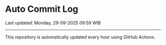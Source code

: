 # Auto Commit Log

Last updated: Monday, 29-09-2025 09:59 WIB

---

This repository is automatically updated every hour using GitHub Actions.
